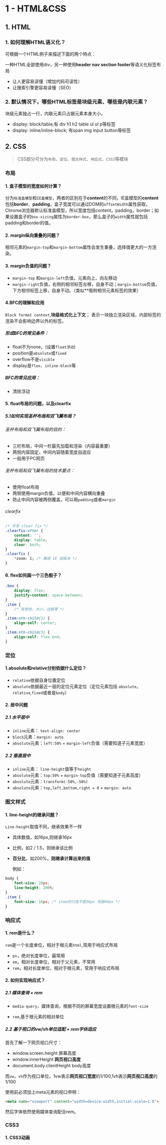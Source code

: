 # 1 - HTML&CSS

## 1. HTML

### 1. 如何理解HTML语义化？

可根据一个HTML例子来描述下面的两个特点：

一种HTML全部使用div，另一种使用**header nav section footer**等语义化标签布局

- 让人更容易读懂（增加代码可读性）
- 让搜索引擎更容易读懂（SEO）

### 2. 默认情况下，哪些HTML标签是块级元素、哪些是内联元素？

块级元素独占一行，内联元素只占据元素本身大小。

- display: block/table;有 div h1 h2 table ul ol p等标签
- display: inline/inline-block; 有span img input button等标签

 ## 2. CSS

> CSS部分可分为`布局`、`定位`、`图文样式`、`响应式`、`CSS3`等模块

 

### 布局

#### 1. 盒子模型的宽度如何计算？

分为`标准盒模型`和`IE盒模型`，两者的区别在于**content**的不同，IE盒模型的**content**包括**border**、**padding**，盒子宽度可以通过DOM的`offsetWidth`属性获取，Chrome浏览器默认标准盒模型，所以宽度包括content，padding，border；如果设置盒子的`box-sizing`属性为`border-box`，那么盒子的`width`属性就包括padding和border的值。

#### 2. margin纵向重叠的问题？

相邻元素的`margin-top`和`margin-bottom`属性会发生重叠，选择值更大的一方渲染。

#### 3. margin负值的问题？

- `margin-top` 和`margin-left`负值，元素向上、向左移动
- `margin-right`负值，右侧的相邻标签左移，自身不动；`margin-bottom`负值，下方相邻标签上移，自身不动。（类似**吸附相邻元素标签的效果）

#### 4.BFC的理解和应用

`Block format context`,**块级格式化上下文**； 表示一块独立渲染区域，内部标签的渲染不会影响边界以外的标签。

##### 形成BFC的常见条件：

- float不为none，(设置`float浮动`)
- position是`absolute`或`fixed`
- overflow不是`visible`
- display是`flex`、`inline-block`等 

##### BFC的常见应用：

- 清除浮动

#### 5. float布局的问题，以及clearfix

##### 5.1如何实现圣杯布局和双飞翼布局？

###### 圣杯布局和双飞翼布局的目的：

- 三栏布局，中间一栏最先加载和渲染（内容最重要）
- 两侧内容固定，中间内容随着宽度自适应
- 一般用于PC网页

 ###### 圣杯布局和双飞翼布局的技术要点：

- 使用float布局
- 两侧使用margin负值，以便和中间内容横向重叠
- 防止中间内容被两侧覆盖，可以用`padding`或者`margin`

###### clearfix

```css
/* 手写 clear fix */
.clearfix:after {
    content: '';
    display: table;
    clear: both;
}
.clearfix {
	*zoom: 1; /* 兼容 IE 低版本 */
}
```



#### 6. flex如何画一个三色骰子？

```css
.box {
	display: flex;
    justify-content: space-between;
}
.item {
    /* 背景色、大小、边框等 */
}
.item:nth-child(2) {
	align-self: center;
}
.item:nth-child(3) {
	align-self: flex-end;
}
```



### 定位

#### 1.absolute和relative分别依据什么定位？

- `relative`依据自身位置定位
- `absolute`依据最近一层的定位元素定位（定位元素包括 `absolute`，`relative`,`fixed`或者是`body`） 

#### 2. 居中问题

##### 2.1 水平居中

- `inline`元素： `text-align: center`
- `block`元素：`margin: auto`
- `absolute`元素：`left:50%` + `margin-left`负值（需要知道子元素宽度）

##### 2.2 垂直居中

- `inline`元素： `line-height`值等于`height`
- `absolute`元素：`top:50%` + `margin-top`负值（需要知道子元素高度）
- `absolute`元素：`transform(-50%,-50%)`
- `absolute`元素：`top,left,bottom,right = 0` + `margin: auto`

### 图文样式

#### 1. line-height的继承问题？

`Line-height`取值不同，继承效果不一样

- 具体数值，如16px,则继承16px

- 比例，如2 / 1.5，则继承该比例

- **百分比**，如200%，**则继承计算出来的值**

  

  例如：

```css
body {
	font-size: 20px;
    line-height: 200%;
}
.item {
    font-size: 16px; /* item的行高不是36px 而是40px */
}
```

### 响应式

#### 1. rem是什么？

`rem`是一个长度单位，相对于根元素`html`,常用于响应式布局

- `px`，绝对长度单位，最常用
- `em`，相对长度单位，相对于父元素，不常用
- `rem`，相对长度单位，相对于根元素，常用于响应式布局

#### 2. 如何实现响应式？

##### 2.1 媒体查询 + rem

- `media-query`，媒体查询，根据不同的屏幕宽度设置根元素的`font-size`

- `rem`,基于根元素的相对单位

##### 2.2 基于视口的vw/vh单位适配 + rem字体适应

首先了解一下网页视口尺寸：

- window.screen.height  屏幕高度
- window.innerHeight **网页视口高度**
- document.body.clientHeight body高度

而`vw`，`vh`作为视口单位，1vw表示**网页视口宽度**的1/100,1vh表示**网页视口高度**的1/100

使用前必须加上meta元素的视口申明：

```html
<meta name="viewport" content="width=device-width,initial-scale=1.0">
```

然后字体依然使用媒体查询配合rem。

### CSS3

#### 1. CSS3动画







